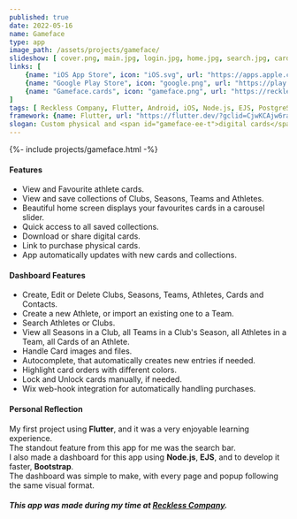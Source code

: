 ```yaml
---
published: true
date: 2022-05-16
name: Gameface
type: app
image_path: /assets/projects/gameface/
slideshow: [ cover.png, main.jpg, login.jpg, home.jpg, search.jpg, card.jpg, collection.jpg, usopen.jpg, lang.jpg ]
links: [
    {name: "iOS App Store", icon: "iOS.svg", url: "https://apps.apple.com/ae/app/gameface-cards/id1611587408"},
    {name: "Google Play Store", icon: "google.png", url: "https://play.google.com/store/apps/details?id=com.recklesscompany.gameface"},
    {name: "Gameface.cards", icon: "gameface.png", url: "https://recklesscomp.wixsite.com/gameface"},
]
tags: [ Reckless Company, Flutter, Android, iOS, Node.js, EJS, PostgreSQL ]
framework: {name: Flutter, url: "https://flutter.dev/?gclid=CjwKCAjw6raYBhB7EiwABge5KietLLFWMugvgofOzRY-bv9b8iDsxH_DFjkTwh5Y9eiz74WNavqrWBoCDV4QAvD_BwE&gclsrc=aw.ds"}
slogan: Custom physical and <span id="gameface-ee-t">digital cards</span> available for athletes worldwide!
---
```

{%- include projects/gameface.html -%}

#### Features

- View and Favourite athlete cards.
- View and save collections of Clubs, Seasons, Teams and Athletes.
- Beautiful home screen displays your favourites cards in a carousel slider.
- Quick access to all saved collections.
- Download or share digital cards.
- Link to purchase physical cards.
- App automatically updates with new cards and collections.

#### Dashboard Features

- Create, Edit or Delete Clubs, Seasons, Teams, Athletes, Cards and Contacts.
- Create a new Athlete, or import an existing one to a Team.
- Search Athletes or Clubs.
- View all Seasons in a Club, all Teams in a Club's Season, all Athletes in a Team, all Cards of an Athlete.
- Handle Card images and files.
- Autocomplete, that automatically creates new entries if needed.
- Highlight card orders with different colors.
- Lock and Unlock cards manually, if needed.
- Wix web-hook integration for automatically handling purchases.

#### Personal Reflection

My first project using **Flutter**, and it was a very enjoyable learning experience.   
The standout feature from this app for me was the search bar.   
I also made a dashboard for this app using **Node.js**, **EJS**, and to develop it faster, **Bootstrap**.   
The dashboard was simple to make, with every page and popup following the same visual format.

##### This app was made during my time at [Reckless Company](https://www.recklesscompany.com).